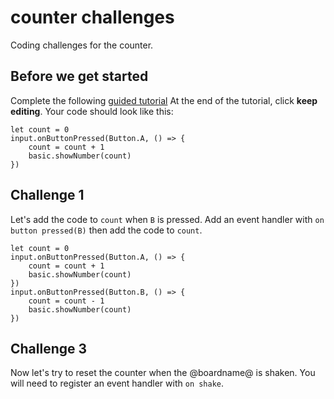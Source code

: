 # counter challenges

Coding challenges for the counter.

## Before we get started

Complete the following [guided tutorial](/lessons/counter/activity) At the end of the tutorial, click **keep editing**. Your code should look like this:

```blocks
let count = 0
input.onButtonPressed(Button.A, () => {
    count = count + 1
    basic.showNumber(count)
})
```

## Challenge 1

Let's add the code to `count` when `B` is pressed. Add an event handler with `on button pressed(B)` then add the code to `count`.


```blocks
let count = 0
input.onButtonPressed(Button.A, () => {
    count = count + 1
    basic.showNumber(count)
})
input.onButtonPressed(Button.B, () => {
    count = count - 1
    basic.showNumber(count)
})
```

## Challenge 3

Now let's try to reset the counter when the @boardname@ is shaken. You will need to register an event handler with `on shake`.

